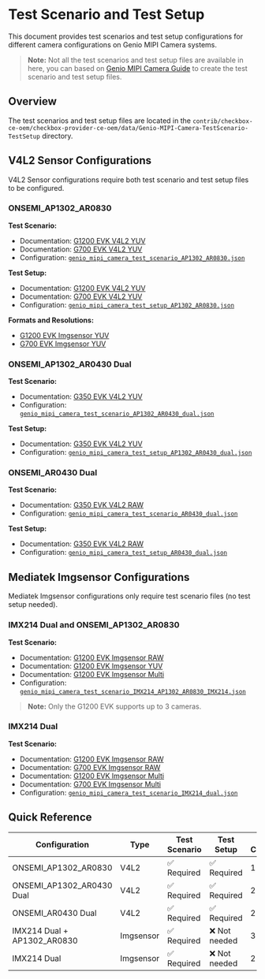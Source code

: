 # Test Scenario and Test Setup

This document provides test scenarios and test setup configurations for different camera configurations on Genio MIPI Camera systems.

> **Note:** Not all the test scenarios and test setup files are available in here, you can based on [Genio MIPI Camera Guide](https://mediatek.gitlab.io/aiot/doc/aiot-dev-guide/master/sw/yocto/app-dev/camera/camera-common.html) to create the test scenario and test setup files.

## Overview

The test scenarios and test setup files are located in the `contrib/checkbox-ce-oem/checkbox-provider-ce-oem/data/Genio-MIPI-Camera-TestScenario-TestSetup` directory.

## V4L2 Sensor Configurations

V4L2 Sensor configurations require both test scenario and test setup files to be configured.

### ONSEMI_AP1302_AR0830

**Test Scenario:**

- Documentation: [G1200 EVK V4L2 YUV](https://mediatek.gitlab.io/aiot/doc/aiot-dev-guide/master/sw/yocto/app-dev/camera/camera-g1200-evk-v4l2-yuv.html)
- Documentation: [G700 EVK V4L2 YUV](https://mediatek.gitlab.io/aiot/doc/aiot-dev-guide/master/sw/yocto/app-dev/camera/camera-g700-evk-v4l2-yuv.html)
- Configuration: [`genio_mipi_camera_test_scenario_AP1302_AR0830.json`](genio_mipi_camera_test_scenario_AP1302_AR0830.json)

**Test Setup:**

- Documentation: [G1200 EVK V4L2 YUV](https://mediatek.gitlab.io/aiot/doc/aiot-dev-guide/master/sw/yocto/app-dev/camera/camera-g1200-evk-v4l2-yuv.html)
- Documentation: [G700 EVK V4L2 YUV](https://mediatek.gitlab.io/aiot/doc/aiot-dev-guide/master/sw/yocto/app-dev/camera/camera-g700-evk-v4l2-yuv.html)
- Configuration: [`genio_mipi_camera_test_setup_AP1302_AR0830.json`](genio_mipi_camera_test_setup_AP1302_AR0830.json)

**Formats and Resolutions:**

- [G1200 EVK Imgsensor YUV](https://mediatek.gitlab.io/aiot/doc/aiot-dev-guide/master/sw/yocto/app-dev/camera/camera-g1200-evk-imgsensor-yuv.html)
- [G700 EVK Imgsensor YUV](https://mediatek.gitlab.io/aiot/doc/aiot-dev-guide/master/sw/yocto/app-dev/camera/camera-g700-evk-imgsensor-yuv.html)

### ONSEMI_AP1302_AR0430 Dual

**Test Scenario:**

- Documentation: [G350 EVK V4L2 YUV](https://mediatek.gitlab.io/aiot/doc/aiot-dev-guide/master/sw/yocto/app-dev/camera/camera-g350-evk-v4l2-yuv.html)
- Configuration: [`genio_mipi_camera_test_scenario_AP1302_AR0430_dual.json`](genio_mipi_camera_test_scenario_AP1302_AR0430_dual.json)

**Test Setup:**

- Documentation: [G350 EVK V4L2 YUV](https://mediatek.gitlab.io/aiot/doc/aiot-dev-guide/master/sw/yocto/app-dev/camera/camera-g350-evk-v4l2-yuv.html)
- Configuration: [`genio_mipi_camera_test_setup_AP1302_AR0430_dual.json`](genio_mipi_camera_test_setup_AP1302_AR0430_dual.json)

### ONSEMI_AR0430 Dual

**Test Scenario:**

- Documentation: [G350 EVK V4L2 RAW](https://mediatek.gitlab.io/aiot/doc/aiot-dev-guide/master/sw/yocto/app-dev/camera/camera-g350-evk-v4l2-raw.html)
- Configuration: [`genio_mipi_camera_test_scenario_AR0430_dual.json`](genio_mipi_camera_test_scenario_AR0430_dual.json)

**Test Setup:**

- Documentation: [G350 EVK V4L2 RAW](https://mediatek.gitlab.io/aiot/doc/aiot-dev-guide/master/sw/yocto/app-dev/camera/camera-g350-evk-v4l2-raw.html)
- Configuration: [`genio_mipi_camera_test_setup_AR0430_dual.json`](genio_mipi_camera_test_setup_AR0430_dual.json)

## Mediatek Imgsensor Configurations

Mediatek Imgsensor configurations only require test scenario files (no test setup needed).

### IMX214 Dual and ONSEMI_AP1302_AR0830

**Test Scenario:**

- Documentation: [G1200 EVK Imgsensor RAW](https://mediatek.gitlab.io/aiot/doc/aiot-dev-guide/master/sw/yocto/app-dev/camera/camera-g1200-evk-imgsensor-raw.html)
- Documentation: [G1200 EVK Imgsensor YUV](https://mediatek.gitlab.io/aiot/doc/aiot-dev-guide/master/sw/yocto/app-dev/camera/camera-g1200-evk-imgsensor-yuv.html)
- Documentation: [G1200 EVK Imgsensor Multi](https://mediatek.gitlab.io/aiot/doc/aiot-dev-guide/master/sw/yocto/app-dev/camera/camera-g1200-evk-imgsensor-multi.html)
- Configuration: [`genio_mipi_camera_test_scenario_IMX214_AP1302_AR0830_IMX214.json`](genio_mipi_camera_test_scenario_IMX214_AP1302_AR0830_IMX214.json)

> **Note:** Only the G1200 EVK supports up to 3 cameras.

### IMX214 Dual

**Test Scenario:**

- Documentation: [G1200 EVK Imgsensor RAW](https://mediatek.gitlab.io/aiot/doc/aiot-dev-guide/master/sw/yocto/app-dev/camera/camera-g1200-evk-imgsensor-raw.html)
- Documentation: [G700 EVK Imgsensor RAW](https://mediatek.gitlab.io/aiot/doc/aiot-dev-guide/master/sw/yocto/app-dev/camera/camera-g700-evk-imgsensor-raw.html)
- Documentation: [G1200 EVK Imgsensor Multi](https://mediatek.gitlab.io/aiot/doc/aiot-dev-guide/master/sw/yocto/app-dev/camera/camera-g1200-evk-imgsensor-multi.html)
- Documentation: [G700 EVK Imgsensor Multi](https://mediatek.gitlab.io/aiot/doc/aiot-dev-guide/master/sw/yocto/app-dev/camera/camera-g700-evk-imgsensor-multi.html)
- Configuration: [`genio_mipi_camera_test_scenario_IMX214_dual.json`](genio_mipi_camera_test_scenario_IMX214_dual.json)

## Quick Reference

| Configuration | Type | Test Scenario | Test Setup | Max Cameras |
|---------------|------|---------------|------------|-------------|
| ONSEMI_AP1302_AR0830 | V4L2 | ✅ Required | ✅ Required | 1 |
| ONSEMI_AP1302_AR0430 Dual | V4L2 | ✅ Required | ✅ Required | 2 |
| ONSEMI_AR0430 Dual | V4L2 | ✅ Required | ✅ Required | 2 |
| IMX214 Dual + AP1302_AR0830 | Imgsensor | ✅ Required | ❌ Not needed | 3 |
| IMX214 Dual | Imgsensor | ✅ Required | ❌ Not needed | 2 |
